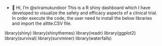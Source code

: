 - 👋 Hi, I’m @sriramukundoor
This is a R shiny dashboard which I have developed to visualize the safety and efficacy aspects of a clinical trial. In order execute the code, the user need to install the below libraries and import the alltte.CSV file. 

library(shiny)
library(shinythemes)
library(readr)
library(ggplot2)
library(survival)
library(survminer)
library(waterfalls)

<!---
sriramukundoor/sriramukundoor is a ✨ special ✨ repository because its `README.md` (this file) appears on your GitHub profile.
You can click the Preview link to take a look at your changes.
--->
